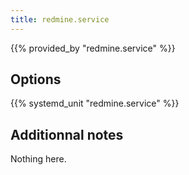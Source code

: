 ```yaml
---
title: redmine.service
---
```


{{% provided_by "redmine.service" %}}

## Options

{{% systemd_unit "redmine.service" %}}

## Additionnal notes

Nothing here.